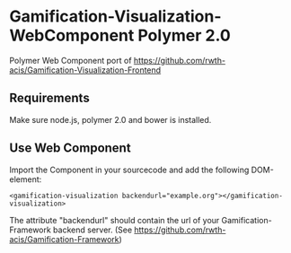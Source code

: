 Gamification-Visualization-WebComponent Polymer 2.0
================================

Polymer Web Component port of https://github.com/rwth-acis/Gamification-Visualization-Frontend

Requirements
----------
Make sure node.js, polymer 2.0 and bower is installed.

Use Web Component
----------
Import the Component in your sourcecode and add the following DOM-element:
```
<gamification-visualization backendurl="example.org"></gamification-visualization>
```

The attribute "backendurl" should contain the url of your Gamification-Framework backend server.
(See https://github.com/rwth-acis/Gamification-Framework)